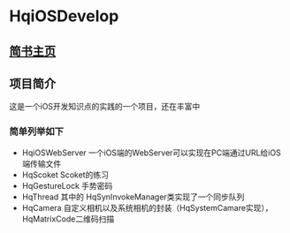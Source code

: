 # HqiOSDevelop
## [简书主页]( https://www.jianshu.com/u/b37773b21ff3)


## 项目简介
这是一个iOS开发知识点的实践的一个项目，还在丰富中

### 简单列举如下

* HqiOSWebServer  一个iOS端的WebServer可以实现在PC端通过URL给iOS端传输文件
* HqScoket Scoket的练习
* HqGestureLock 手势密码
* HqThread 其中的 HqSynInvokeManager类实现了一个同步队列
* HqCamera 自定义相机以及系统相机的封装（HqSystemCamare实现），HqMatrixCode二维码扫描

